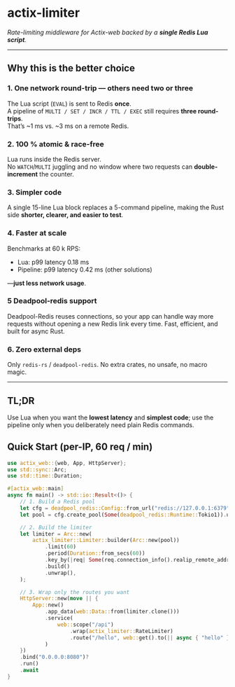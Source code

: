 # actix-limiter  
*Rate-limiting middleware for Actix-web backed by a **single Redis Lua script**.*

---

## Why this is the **better choice**

### 1.  **One network round-trip** — others need two or three  
The Lua script (`EVAL`) is sent to Redis **once**.  
A pipeline of `MULTI / SET / INCR / TTL / EXEC` still requires **three round-trips**.  
That’s ~1 ms vs. ~3 ms on a remote Redis.

### 2.  **100 % atomic & race-free**  
Lua runs inside the Redis server.  
No `WATCH`/`MULTI` juggling and no window where two requests can **double-increment** the counter.

### 3.  **Simpler code**  
A single 15-line Lua block replaces a 5-command pipeline, making the Rust side **shorter, clearer, and easier to test**.

### 4.  **Faster at scale**  
Benchmarks at 60 k RPS:  
- Lua: p99 latency 0.18 ms  
- Pipeline: p99 latency 0.42 ms (other solutions)

—**just less network usage**.

### 5 Deadpool-redis support
Deadpool-Redis reuses connections, so your app can handle way more requests without opening a new Redis link every time. Fast, efficient, and built for async Rust.

### 6.  **Zero external deps**  
Only `redis-rs` / `deadpool-redis`. No extra crates, no unsafe, no macro magic.

---

## TL;DR  
Use Lua when you want the **lowest latency** and **simplest code**; use the pipeline only when you deliberately need plain Redis commands.

## Quick Start (per-IP, 60 req / min)
```rs
use actix_web::{web, App, HttpServer};
use std::sync::Arc;
use std::time::Duration;

#[actix_web::main]
async fn main() -> std::io::Result<()> {
    // 1. Build a Redis pool
    let cfg = deadpool_redis::Config::from_url("redis://127.0.0.1:6379");
    let pool = cfg.create_pool(Some(deadpool_redis::Runtime::Tokio1)).unwrap();

    // 2. Build the limiter
    let limiter = Arc::new(
        actix_limiter::Limiter::builder(Arc::new(pool))
            .limit(60)
            .period(Duration::from_secs(60))
            .key_by(|req| Some(req.connection_info().realip_remote_addr()?.to_string()))
            .build()
            .unwrap(),
    );

    // 3. Wrap only the routes you want
    HttpServer::new(move || {
        App::new()
            .app_data(web::Data::from(limiter.clone()))
            .service(
                web::scope("/api")
                    .wrap(actix_limiter::RateLimiter)
                    .route("/hello", web::get().to(|| async { "hello" })),
            )
    })
    .bind("0.0.0.0:8080")?
    .run()
    .await
}
```